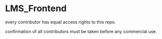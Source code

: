 # LMS_Frontend	


every contributor has equal access rights to this repo.	

confirmation of all contributors must be taken before any commercial use.
